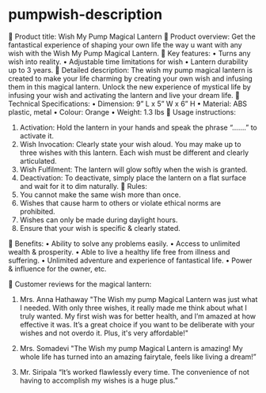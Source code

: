 # pumpwish-description
	Product title: 
Wish My Pump Magical Lantern
	Product overview: 
Get the fantastical experience of shaping your own life the way u want with any wish with the Wish My Pump Magical Lantern.
	Key features: 
•	Turns any wish into reality.
•	Adjustable time limitations for wish
•	Lantern durability up to 3 years.
	Detailed description: 
The wish my pump magical lantern is created to make your life charming by creating your own wish and infusing them in this magical lantern. Unlock the new experience of mystical life by infusing your wish and activating the lantern and live your dream life.
	Technical Specifications:
•	Dimension: 9” L x 5” W x 6” H
•	Material: ABS plastic, metal
•	Colour: Orange
•	Weight: 1.3 lbs
	Usage instructions: 
1.	Activation: Hold the lantern in your hands and speak the phrase “…….” to activate it.
2.	Wish Invocation: Clearly state your wish aloud. You may make up to three wishes with this lantern. Each wish must be different and clearly articulated.
3.	Wish Fulfilment: The lantern will glow softly when the wish is granted.
4.	Deactivation: To deactivate, simply place the lantern on a flat surface and wait for it to dim naturally.
	Rules:
1.	You cannot make the same wish more than once.
2.	Wishes that cause harm to others or violate ethical norms are prohibited.
3.	Wishes can only be made during daylight hours.
4.	Ensure that your wish is specific & clearly stated.

	Benefits:
•	Ability to solve any problems easily.
•	Access to unlimited wealth & prosperity.
•	Able to live a healthy life free from illness and suffering.
•	Unlimited adventure and experience of fantastical life.
•	Power & influence for the owner, etc.

	Customer reviews for the magical lantern:

1. Mrs. Anna Hathaway "The Wish my pump Magical Lantern was just what I needed. With only three wishes, it really made me think about what I truly wanted. My first wish was for better health, and I’m amazed at how effective it was. It’s a great choice if you want to be deliberate with your wishes and not overdo it. Plus, it's very affordable!"
2. Mrs. Somadevi "The Wish my pump Magical Lantern is amazing! My whole life has turned into an amazing fairytale, feels like living a dream!”

3.  Mr. Siripala “It’s worked flawlessly every time. The convenience of not having to accomplish my wishes is a huge plus.”


